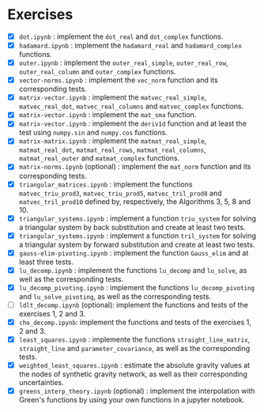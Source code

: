 # Exercises

- [x] `dot.ipynb` : implement the `dot_real` and `dot_complex` functions.
- [x] `hadamard.ipynb` : implement the `hadamard_real` and `hadamard_complex` functions.
- [x] `outer.ipynb` : implement the `outer_real_simple`, `outer_real_row`, `outer_real_column` and `outer_complex` functions.
- [x] `vector-norms.ipynb` : implement the `vec_norm` function and its corresponding tests.
- [x] `matrix-vector.ipynb` : implement the `matvec_real_simple`, `matvec_real_dot`, `matvec_real_columns` and `matvec_complex` functions.
- [x] `matrix-vector.ipynb` : implement the `mat_sma` function.
- [x] `matrix-vector.ipynb` : implement the `deriv1d` function and at least the test using `numpy.sin` and `numpy.cos` functions.
- [x] `matrix-matrix.ipynb` : implement the `matmat_real_simple`, `matmat_real_dot`, `matmat_real_rows`, `matmat_real_columns`, `matmat_real_outer` and `matmat_complex` functions.
- [x] `matrix-norms.ipynb` (optional) : implement the `mat_norm` function and its corresponding tests.
- [x] `triangular_matrices.ipynb` : implement the functions `matvec_triu_prod3`, `matvec_triu_prod5`, `matvec_tril_prod8` and `matvec_tril_prod10` defined by, respectively, the Algorithms 3, 5, 8 and 10.
- [x] `triangular_systems.ipynb` : implement a function `triu_system` for solving a triangular system by back substitution and create at least two tests.
- [x] `triangular_systems.ipynb` : implement a function `tril_system` for solving a triangular system by forward substitution and create at least two tests.
- [x] `gauss-elim-pivoting.ipynb` : implement the function `Gauss_elim` and at least three tests.
- [x] `lu_decomp.ipynb` : implement the functions `lu_decomp` and `lu_solve`, as well as the corresponding tests.
- [x] `lu_decomp_pivoting.ipynb` : implement the functions `lu_decomp_pivoting` and `lu_solve_pivoting`, as well as the corresponding tests.
- [ ] `ldlt_decomp.ipynb` (optional): implement the functions and tests of the exercises 1, 2 and 3.
- [x] `cho_decomp.ipynb`: implement the functions and tests of the exercises 1, 2 and 3.
- [x] `least_squares.ipynb` : implemente the functions `straight_line_matrix`, `straight_line` and `parameter_covariance`,
as well as the corresponding tests.
- [x] `weighted_least_squares.ipynb` : estimate the absolute gravity values at the nodes of synthetic gravity network, as well
as their corresponding uncertainties.
- [x] `greens_interp_theory.ipynb` (optional) : implement the interpolation with Green's functions by using your own functions in a jupyter notebook.
